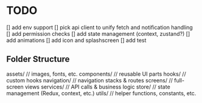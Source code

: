 # TODO

[] add env support
[] pick api client to unify fetch and notification handling
[] add permission checks
[] add state management (context, zustand?)
[] add animations
[] add icon and splashscreen
[] add test

## Folder Structure
assets/         // images, fonts, etc.
components/     // reusable UI parts
hooks/          // custom hooks
navigation/     // navigation stacks & routes
screens/        // full-screen views
services/       // API calls & business logic
store/          // state management (Redux, context, etc.)
utils/          // helper functions, constants, etc.
